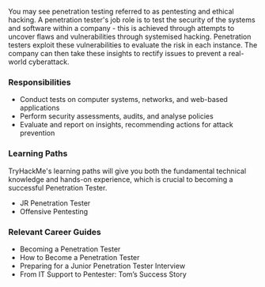 You may see penetration testing referred to as pentesting and ethical hacking. A penetration tester's job role is to test the security of the systems and software within a company - this is achieved through attempts to uncover flaws and vulnerabilities through systemised hacking. Penetration testers exploit these vulnerabilities to evaluate the risk in each instance. The company can then take these insights to rectify issues to prevent a real-world cyberattack.

### Responsibilities
* Conduct tests on computer systems, networks, and web-based applications
* Perform security assessments, audits, and analyse policies
* Evaluate and report on insights, recommending actions for attack prevention
### Learning Paths
TryHackMe's learning paths will give you both the fundamental technical knowledge and hands-on experience, which is crucial to becoming a successful Penetration Tester.

* JR Penetration Tester
* Offensive Pentesting
### Relevant Career Guides
* Becoming a Penetration Tester
* How to Become a Penetration Tester
* Preparing for a Junior Penetration Tester Interview
* From IT Support to Pentester: Tom’s Success Story
